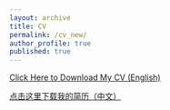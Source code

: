 ```yaml
---
layout: archive
title: CV
permalink: /cv_new/
author_profile: true
published: true
---
```


[Click Here to Download My CV (English)](https://kaixie97.github.io/files/CV_KaiXIE.pdf)

[点击这里下载我的简历（中文）](https://kaixie97.github.io/files/谢凯简历.pdf)
